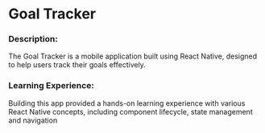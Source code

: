 # Goal Tracker

### Description:

The Goal Tracker is a mobile application built using React Native, designed to help users track their goals effectively.

### Learning Experience:

Building this app provided a hands-on learning experience with various React Native concepts, including component lifecycle, state management and navigation

